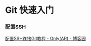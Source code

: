 # Git 快速入门



### 配置SSH

[配置SSH连接Git教程 - Only(AR) - 博客园](https://www.cnblogs.com/OnlyAR/p/16155406.html)

